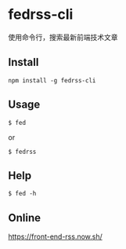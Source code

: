 # fedrss-cli
使用命令行，搜索最新前端技术文章

## Install
```
npm install -g fedrss-cli
```

## Usage
```
$ fed
```
or
```
$ fedrss
```

## Help
```
$ fed -h
```

## Online

https://front-end-rss.now.sh/